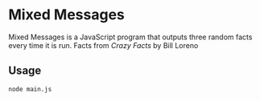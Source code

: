 # Mixed Messages

Mixed Messages is a JavaScript program that outputs three random facts every time it is run. Facts from *Crazy Facts* by Bill Loreno

## Usage
```
node main.js
```
